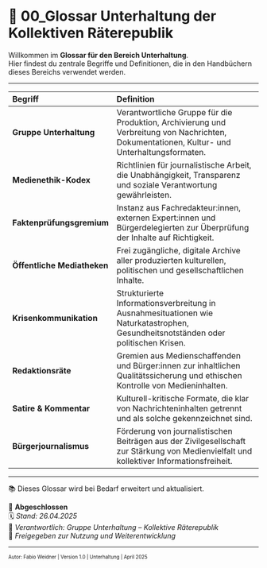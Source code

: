 <!--
Autor: Fabio Weidner
Version: 1.0
Sektion: Unterhaltung
Veröffentlichung: April 2025
-->

# 📖 00_Glossar Unterhaltung der Kollektiven Räterepublik

Willkommen im **Glossar für den Bereich Unterhaltung**.  
Hier findest du zentrale Begriffe und Definitionen, die in den Handbüchern dieses Bereichs verwendet werden.

---

| Begriff | Definition |
|:---|:---|
| **Gruppe Unterhaltung** | Verantwortliche Gruppe für die Produktion, Archivierung und Verbreitung von Nachrichten, Dokumentationen, Kultur- und Unterhaltungsformaten. |
| **Medienethik-Kodex** | Richtlinien für journalistische Arbeit, die Unabhängigkeit, Transparenz und soziale Verantwortung gewährleisten. |
| **Faktenprüfungsgremium** | Instanz aus Fachredakteur:innen, externen Expert:innen und Bürgerdelegierten zur Überprüfung der Inhalte auf Richtigkeit. |
| **Öffentliche Mediatheken** | Frei zugängliche, digitale Archive aller produzierten kulturellen, politischen und gesellschaftlichen Inhalte. |
| **Krisenkommunikation** | Strukturierte Informationsverbreitung in Ausnahmesituationen wie Naturkatastrophen, Gesundheitsnotständen oder politischen Krisen. |
| **Redaktionsräte** | Gremien aus Medienschaffenden und Bürger:innen zur inhaltlichen Qualitätssicherung und ethischen Kontrolle von Medieninhalten. |
| **Satire & Kommentar** | Kulturell-kritische Formate, die klar von Nachrichteninhalten getrennt und als solche gekennzeichnet sind. |
| **Bürgerjournalismus** | Förderung von journalistischen Beiträgen aus der Zivilgesellschaft zur Stärkung von Medienvielfalt und kollektiver Informationsfreiheit. |

---

📚 Dieses Glossar wird bei Bedarf erweitert und aktualisiert.

🔢 **Abgeschlossen**  
🗓️ *Stand: 26.04.2025*  
🏩 *Verantwortlich: Gruppe Unterhaltung – Kollektive Räterepublik*  
🔐 *Freigegeben zur Nutzung und Weiterentwicklung*

---

<sub><sup>Autor: Fabio Weidner | Version 1.0 | Unterhaltung | April 2025</sup></sub>
